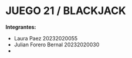 # JUEGO 21 / BLACKJACK
__Integrantes:__
- Laura Paez 20232020055
- Julian Forero Bernal 20232020030
- 
